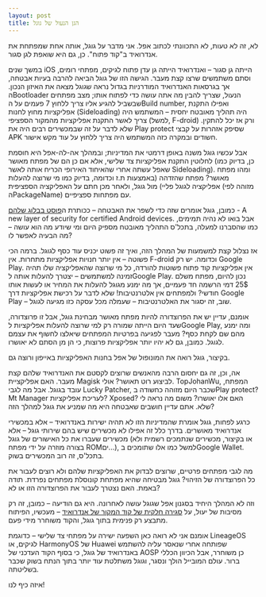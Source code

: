 ```yaml
---
layout: post
title: הגן הנעול של גוגל
---
```


לא, זה לא טעות, לא התכוונתי לכתוב אפל. אני מדבר על גוגל, אותה אחת שמפתחת את אנדרואיד ב"קוד פתוח". כן, גם היא שואפת לגן סגור.



במשך שנים iOS הייתה גן סגור – ואנדרואיד הייתה גן עדן פתוח לגיקים, מפתחי רומים, וסתם משתמשים שרצו קצת מעבר. הגישה הזו של גוגל הביאה להרבה בעיות אבטחה, אך בגרסאות האנדרואיד המודרניות בגדול נראה שגוגל מצאה את האיזון הנכון. הBootloader הנעול, שצריך להבין מה אתה עושה כדי לפתוח אותו; מצב מפתחים שבשביל להגיע אליו צריך ללחוץ 7 פעמים על הBuild number, ואפילו התקנת אפליקציות מחוץ לחנות (Sideloading) היה תהליך מאובטח יחסית – המשתמש היה צריך לאשר התקנת אפליקציות מהמקור הספציפי (למשל, F-droid) ורק אז יכל להתקין. שלא לדבר על זה שבמכשירים רבים היה את Play protect שסיפק אזהרות על קבצי APK חשודים ובמקרה כזה המשתמש היה צריך ללחוץ על עוד מקש אישור.

אבל עכשיו גוגל משנה באופן דרמטי את המדיניות; ובמהלך אה-לה-אפל היא חוסמת לחלוטין התקנת אפליקציות צד שלישי, אלא אם כן הם של מפתח מאושר (כן, בדיוק כמו שאפל עשתה אחרי שהאיחוד האירופי הכריח אותה לאשר Sideloading). ומהו מפתח מאושר? מפתח שהזדהה (באמצעות ת.ז וכדומה, בדיוק כמו מי שרוצה להעלות אפליקציה לגוגל פליי) מול גוגל, ולאחר מכן חתם על האפליקציה הספציפית (מזוהה לפי הPackageName) עם מפתחות ספציפיים.

כמובן, גוגל אומרים שזה כדי לשפר את האבטחה – ככותרת ה[פוסט בבלוג שלהם](https://android-developers.googleblog.com/2025/08/elevating-android-security.html) - 
A new layer of security for certified Android devices. אבל בואו לא נהיה תמימים, כמו שהסברנו למעלה, בתכל'ס התהליך מאובטח מספיק היום ומי שיודע מה הוא עושה – מה הבעיה לאפשר לו?

אז נצלול קצת למשמעות של המהלך הזה, ואיך זה פשוט יכניס עוד כסף לגוגל.
ברמה הכי פשוטה – אין יותר חנויות אפליקציות מתחרות. אין F-droid וכדומה. יש רק Google Play. אין אפליקציות קוד פתוח פשוטות להורדה, כל מי שרוצה שהאפליקציה שלו תהיה זמינה למשתמשים – יצטרך להעלות אותה לGoogle Play. נכון להיום, מפתח משלם 25$ דמי הרשמה חד פעמיים, אך מה ימנע מגוגל להעלות את המחיר או לעשות אותו חודשי? ולמפתחים אין אלטרנטיבות! שלא לדבר על רכישת אפליקציות דרך Google Play – שוב, זה יסגור את האלטרנטיבות – שעמלה מכל עסקה כזו מגיעה לגוגל.

אומנם, עדיין יש את הפרוצדורה להיות מפתח מאושר מבחינת גוגל, אבל זו פרוצדורה, שעד היום הייתה שמורה רק למי שרוצה להעלות אפליקציות לGoogle Play, ומה ימנע מהם שם לקחת כסף? מעבר לפגיעה בפרטיות המפתחים שיאלצו לחשוף את עצמם לגוגל.
כמובן, גם לא יהיו יותר אפליקציות פרוצות, כי הן מן הסתם לא יאושרו.

בקיצור, גוגל רואה את המונופול של אפל בחנות האפליקציות באייפון ורוצה גם.

אה, וכן, זה גם יחסום הרבה מהאנשים שרוצים לקסטם את האנדרואיד שלהם קצת מעבר.
האם אפליקציית Magisk לביצוע רוט תאושר? אולי. TopJohanWu, המפתח, עובד בגוגל. אבל מה לגבי Lucky Patcher, שכבר היום מזוהה כחשודה בPlay protect? Mt Manager לעריכת אפליקציות? Xposed? האם אלו יאושרו? משום מה נראה לי שלא. אתם עדיין חושבים שאבטחה היא מה שמניע את גוגל למהלך הזה?

כרגע לפחות, גוגל אומרת שהמדיניות הזו לא תהיה ישירות באנדרואיד – אלא במכשירי אנדרואיד מאושרים. בדרך כלל זה אפילו לא מכשירים שיש בהם שירותי גוגל – אלא מכשירים שעברו את כל האישורים של גוגל (או בקיצור, מכשירים שנתמכים רשמית ולא בצורה מוזרה על ידי מפתח ROMים...), למשל כמו אלו שתומכים בGoogle Wallet. בתכל'ס, זה רוב המכשירים בשוק.

מה לגבי מפתחים פרטיים, שרוצים לבדוק את האפליקציות שלהם ולא רוצים לעבור את כל הפרוצדורה של הזיהוי?
גוגל מבטיחה שהיא מפתחת קונוסלת מפתחים נפרדת. תודה באמת. האם נצטרך לעבור את הפרוצדורה הזו או לא?

וזה לא המהלך היחיד בסגנון אפל שגוגל עושה לאחרונה. היא גם הודיעה – כמובן, זה רק מסיבות של יעול, על [סגירה חלקית של קוד המקור של אנדרואיד](https://www.androidauthority.com/google-android-development-aosp-3538503/) – מעכשיו, הפיתוח מתבצע רק פנימית בתוך גוגל, והקוד משוחרר מידי פעם.

אומנם אני לא רואה כאן השפעה ישירה על מפתחי צד שלישי – כדוגמת  LineageOS לגיקים, או HarmonyOS של Huawei  שפותחה אחרי שנאסר עליה להשתמש באנדרואיד של גוגל, כי בסוף הקוד העדכני של AOSP כן משוחרר, אבל הכיוון הכללי ברור.
עולם המובייל הולך ונסגר, וגוגל משתלטת עוד יותר בתוך הנתח בשוק שכבר בשליטתה.

איזה כיף לנו!

